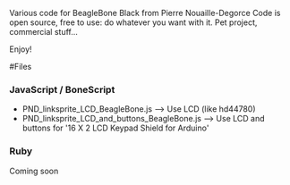 Various code for BeagleBone Black from Pierre Nouaille-Degorce
Code is open source, free to use: do whatever you want with it. Pet project, commercial stuff...

Enjoy!

#Files

### JavaScript / BoneScript
* PND_linksprite_LCD_BeagleBone.js --> Use LCD (like hd44780)
* PND_linksprite_LCD_and_buttons_BeagleBone.js --> Use LCD and buttons for '16 X 2 LCD Keypad Shield for Arduino'

### Ruby
Coming soon


